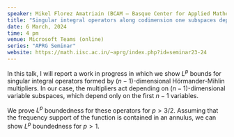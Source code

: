 ```yaml
---
speaker: Mikel Florez Amatriain (BCAM – Basque Center for Applied Mathematics, Spain)
title: "Singular integral operators along codimension one subspaces depending on n-1 variables"
date: 6 March, 2024
time: 4 pm
venue: Microsoft Teams (online)
series: "APRG Seminar"
website: https://math.iisc.ac.in/~aprg/index.php?id=seminar23-24
---
```


In this talk, I will report a work in progress in which we show $L^p$ bounds for singular integral operators formed by $(n-1)$-dimensional
Hörmander-Mihlin multipliers. In our case, the multipliers act depending on $(n-1)$-dimensional variable subspaces, which depend only on
the first $n-1$ variables.

We prove $L^p$ boundedness for these operators for $p>3/2$. Assuming that the frequency support of the function is contained in an annulus,
we can show $L^p$ boundedness for $p>1$.
